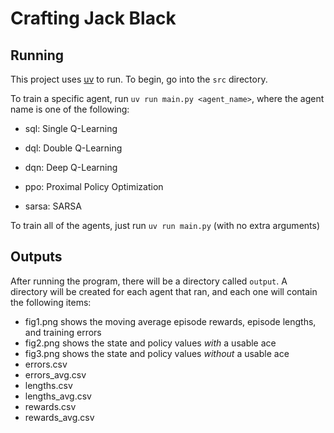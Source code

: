 # Crafting Jack Black

## Running

This project uses [uv](https://github.com/astral-sh/uv) to run. To begin, go into the `src` directory.

To train a specific agent, run `uv run main.py <agent_name>`, where the agent name is one of the following:

- sql: Single Q-Learning

- dql: Double Q-Learning

- dqn: Deep Q-Learning

- ppo: Proximal Policy Optimization

- sarsa: SARSA

To train all of the agents, just run `uv run main.py` (with no extra arguments)

## Outputs

After running the program, there will be a directory called `output`. A directory will be created for each agent that ran, and each one will contain the following items:

- fig1.png shows the moving average episode rewards, episode lengths, and training errors
- fig2.png shows the state and policy values *with* a usable ace
- fig3.png shows the state and policy values *without* a usable ace
- errors.csv
- errors_avg.csv
- lengths.csv
- lengths_avg.csv
- rewards.csv
- rewards_avg.csv
